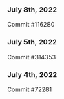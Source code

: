 ### July 8th, 2022

Commit #116280

### July 5th, 2022

Commit #314353


### July 4th, 2022

Commit #72281
